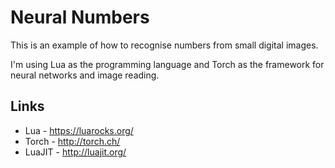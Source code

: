 # Neural Numbers

This is an example of how to recognise numbers from small digital images.

I'm using Lua as the programming language and Torch as the framework for neural networks and image reading.

## Links

- Lua - https://luarocks.org/
- Torch - http://torch.ch/
- LuaJIT - http://luajit.org/
